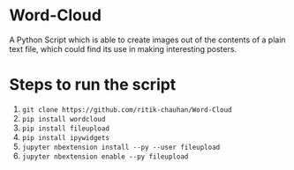 # Word-Cloud
A Python Script which is able to create images out of the contents of a plain text file, which could find its use in making interesting posters.
# Steps to run the script 
1. `git clone https://github.com/ritik-chauhan/Word-Cloud`
2. `pip install wordcloud`
3. `pip install fileupload`
4. `pip install ipywidgets`
5. `jupyter nbextension install --py --user fileupload`
6. `jupyter nbextension enable --py fileupload`
